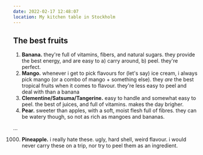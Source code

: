 ```yaml
---
date: 2022-02-17 12:48:07
location: My kitchen table in Stockholm
---
```


## The best fruits

1. **Banana.** they're full of vitamins, fibers, and natural sugars. they provide the best energy, and are easy to a) carry around, b) peel. they're perfect.
2. **Mango.** whenever i get to pick flavours for (let's say) ice cream, i always pick mango (or a combo of mango + something else). they *are* the best tropical fruits when it comes to flavour. they're less easy to peel and deal with than a banana
3. **Clementine/Satsuma/Tangerine.** easy to handle and somewhat easy to peel. the best of juices, and full of vitamins. makes the day brigher.
4. **Pear.** sweeter than apples, with a soft, moist flesh full of fibres. they can be watery though, so not as rich as mangoes and bananas.

…

1000. **Pineapple.** i really hate these. ugly, hard shell, weird flavour. i would never carry these on a trip, nor try to peel them as an ingredient.
